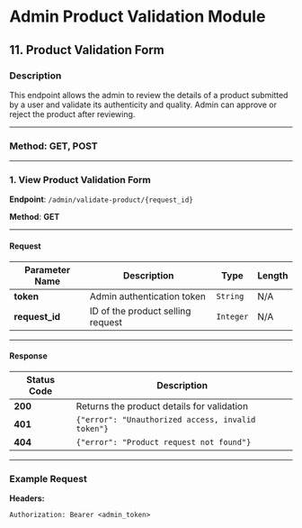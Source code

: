 # Admin Product Validation Module

## 11. Product Validation Form

### Description
This endpoint allows the admin to review the details of a product submitted by a user and validate its authenticity and quality. Admin can approve or reject the product after reviewing.

---

### Method: **GET, POST**

---

### 1. **View Product Validation Form**

**Endpoint**: `/admin/validate-product/{request_id}`

**Method**: **GET**

---

#### Request

| Parameter Name  | Description                         | Type     | Length |
|-----------------|-------------------------------------|----------|--------|
| **token**       | Admin authentication token          | `String` | N/A    |
| **request_id**  | ID of the product selling request   | `Integer`| N/A    |

---

#### Response

| Status Code | Description                                           |
|-------------|-------------------------------------------------------|
| **200**     | Returns the product details for validation            |
| **401**     | `{"error": "Unauthorized access, invalid token"}`     |
| **404**     | `{"error": "Product request not found"}`              |

---

### Example Request

**Headers:**

```http
Authorization: Bearer <admin_token>
